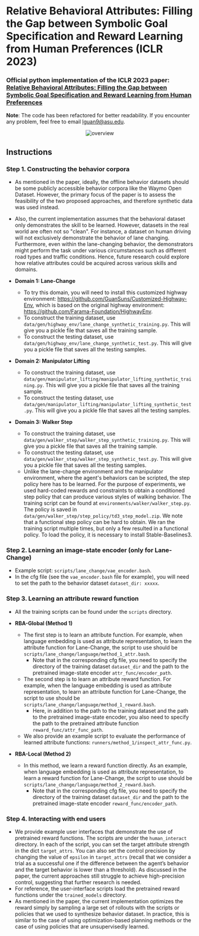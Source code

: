 # Relative Behavioral Attributes: Filling the Gap between Symbolic Goal Specification and Reward Learning from Human Preferences (ICLR 2023)

### Official python implementation of the ICLR 2023 paper: [Relative Behavioral Attributes: Filling the Gap between Symbolic Goal Specification and Reward Learning from Human Preferences](https://guansuns.github.io/pages/rba/)

**Note**: The code has been refactored for better readability. If you encounter any problem, feel free to email lguan9@asu.edu.

<p align="center">
  <img src="doc/overview.gif" alt="overview"/>
</p>


## Instructions

### Step 1. Constructing the behavior corpora

- As mentioned in the paper, ideally, the offline behavior datasets should be some publicly accessible behavior corpora like the Waymo Open Dataset. However, the primary focus of the paper is to assess the feasibility of the two proposed approaches, and therefore synthetic data was used instead.

- Also, the current implementation assumes that the behavioral dataset only demonstrates the skill to be learned. However, datasets in the real world are often not so "clean". For instance, a dataset on human driving will not exclusively demonstrate the behavior of lane changing. Furthermore, even within the lane-changing behavior, the demonstrators might perform the task under various circumstances such as different road types and traffic conditions. Hence, future research could explore how relative attributes could be acquired across various skills and domains.
  
- **Domain 1: Lane-Change**
    - To try this domain, you will need to install this customized highway environment: https://github.com/GuanSuns/Customized-Highway-Env, which is based on the original highway environment: https://github.com/Farama-Foundation/HighwayEnv.
  - To construct the training dataset, use `data/gen/highway_env/lane_change_synthetic_training.py`. This will give you a pickle file that saves all the training sample.
  - To construct the testing dataset, use `data/gen/highway_env/lane_change_synthetic_test.py`. This will give you a pickle file that saves all the testing samples.
  

- **Domain 2: Manipulator Lifting**
  - To construct the training dataset, use `data/gen/manipulator_lifting/manipulator_lifting_synthetic_training.py`. This will give you a pickle file that saves all the training sample.
  - To construct the testing dataset, use `data/gen/manipulator_lifting/manipulator_lifting_synthetic_test.py`. This will give you a pickle file that saves all the testing samples.

- **Domain 3: Walker Step**
  - To construct the training dataset, use `data/gen/walker_step/walker_step_synthetic_training.py`. This will give you a pickle file that saves all the training sample.
  - To construct the testing dataset, use `data/gen/walker_step/walker_step_synthetic_test.py`. This will give you a pickle file that saves all the testing samples.
  - Unlike the lane-change environment and the manipulator environment, where the agent's behaviors can be scripted, the step policy here has to be learned. For the purpose of experiments, we used hard-coded rewards and constraints to obtain a conditioned step policy that can produce various styles of walking behavior. The training script can be found at `environments/walker/walker_step.py`. The policy is saved in `data/gen/walker_step/step_policy/td3_step_model.zip`. We note that a functional step policy can be hard to obtain. We ran the training script multiple times, but only a few resulted in a functional policy. To load the policy, it is necessary to install Stable-Baselines3.
  


### Step 2. Learning an image-state encoder (only for Lane-Change)
- Example script: `scripts/lane_change/vae_encoder.bash`.
- In the cfg file (see the `vae_encoder.bash` file for example), you will need to set the path to the behavior dataset `dataset_dir: xxxxx`.



### Step 3. Learning an attribute reward function
- All the training scripts can be found under the `scripts` directory.
- **RBA-Global (Method 1)**
  - The first step is to learn an attribute function. For example, when language embedding is used as attribute representation, to learn the attribute function for Lane-Change, the script to use should be `scripts/lane_change/language/method_1_attr.bash`.
    - Note that in the corresponding cfg file, you need to specify the directory of the training dataset `dataset_dir` and the path to the pretrained image-state encoder `attr_func/encoder_path`.
  - The second step is to learn an attribute reward function. For example, when the language embedding is used as attribute representation, to learn an attribute function for Lane-Change, the script to use should be `scripts/lane_change/language/method_1_reward.bash`.
    - Here, in addition to the path to the training dataset and the path to the pretrained image-state encoder, you also need to specify the path to the pretrained attribute function `reward_func/attr_func_path`.
  - We also provide an example script to evaluate the performance of learned attribute functions: `runners/method_1/inspect_attr_func.py`.
  
- **RBA-Local (Method 2)**
   - In this method, we learn a reward function directly. As an example, when language embedding is used as attribute representation, to learn a reward function for Lane-Change, the script to use should be `scripts/lane_change/language/method_2_reward.bash`.
      - Note that in the corresponding cfg file, you need to specify the directory of the training dataset `dataset_dir` and the path to the pretrained image-state encoder `reward_func/encoder_path`.
  


### Step 4. Interacting with end users

- We provide example user interfaces that demonstrate the use of pretrained reward functions. The scripts are under the `human_interact` directory. In each of the script, you can set the target attribute strength in the dict `target_attrs`. You can also set the control precision by changing the value of `epsilon` in `target_attrs` (recall that we consider a trial as a successful one if the difference between the agent’s behavior and the target behavior is lower than a threshold). As discussed in the paper, the current approaches still struggle to achieve high-precision control, suggesting that further research is needed.
- For reference, the user-interface scripts load the pretrained reward functions under the `trained_models` directory.
- As mentioned in the paper, the current implementation optimizes the reward simply by sampling a large set of rollouts with the scripts or policies that we used to synthesize behavior dataset. In practice, this is similar to the case of using optimization-based planning methods or the case of using policies that are unsupervisedly learned.




  
  
  


  









